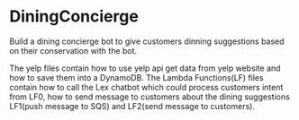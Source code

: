 # DiningConcierge
Build a dining concierge bot to give customers dinning suggestions based on their conservation with the bot.

The yelp files contain how to use yelp api get data from yelp website and how to save them into a DynamoDB.
The Lambda Functions(LF) files contain how to call the Lex chatbot which could process customers intent from LF0, how to send message to customers about the dining suggestions LF1(push message to SQS) and LF2(send message to customers). 
